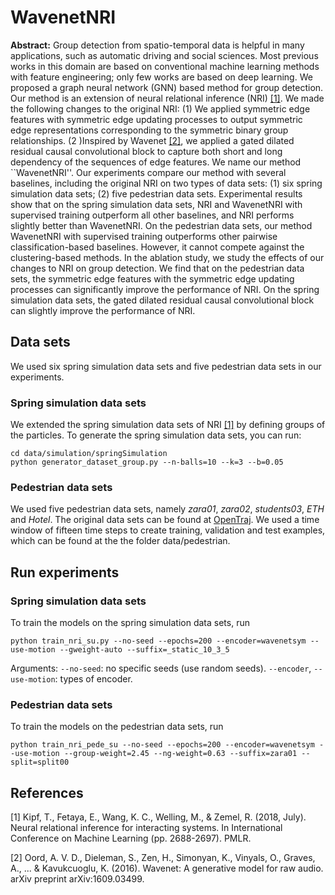 # WavenetNRI

**Abstract:** Group detection from spatio-temporal data is helpful in many applications, such as automatic driving and social sciences. Most previous works in this domain are based on conventional machine learning methods with feature engineering; only few works are based on deep learning. We proposed a graph neural network (GNN) based method for group detection. Our method is an extension of neural relational inference (NRI) [[1]](#1). We made the following changes to the original NRI: (1) We applied symmetric edge features with symmetric edge updating processes to output symmetric edge representations corresponding to the symmetric binary group relationships. (2 )Inspired by Wavenet [[2]](#2), we applied a gated dilated residual causal convolutional block to capture both short and long dependency of the sequences of edge features. We name our method ``WavenetNRI''. Our experiments compare our method with several baselines, including the original NRI on two types of data sets: (1) six spring simulation data sets; (2) five pedestrian data sets. Experimental results show that on the spring simulation data sets, NRI and WavenetNRI with supervised training outperform all other baselines, and NRI performs slightly better than WavenetNRI. On the pedestrian data sets, our method WavenetNRI with supervised training outperforms other pairwise classification-based baselines. However, it cannot compete against the clustering-based methods. In the ablation study, we study the effects of our changes to NRI on group detection. We find that on the pedestrian data sets, the symmetric edge features with the symmetric edge updating processes can significantly improve the performance of NRI. On the spring simulation data sets, the gated dilated residual causal convolutional block can slightly improve the performance of NRI. 


## Data sets
We used six spring simulation data sets and five pedestrian data sets in our experiments.
### Spring simulation data sets
We extended the spring simulation data sets of NRI [[1]](#1) by defining groups of the particles. To generate the spring simulation data sets, you can run:
```
cd data/simulation/springSimulation
python generator_dataset_group.py --n-balls=10 --k=3 --b=0.05
```
### Pedestrian data sets
We used five pedestrian data sets, namely *zara01*, *zara02*, *students03*, *ETH* and *Hotel*. The original data sets can be found at [OpenTraj](https://github.com/fatcatZF/OpenTraj). We used a time window of fifteen time steps to create training, validation and test examples, which can be found at the the folder data/pedestrian.

## Run experiments
### Spring simulation data sets
To train the models on the spring simulation data sets, run
```
python train_nri_su.py --no-seed --epochs=200 --encoder=wavenetsym --use-motion --gweight-auto --suffix=_static_10_3_5
```
Arguments: ```--no-seed```: no specific seeds (use random seeds).
           ```--encoder```, ```--use-motion```: types of encoder. 

### Pedestrian data sets
To train the models on the pedestrian data sets, run
```
python train_nri_pede_su --no-seed --epochs=200 --encoder=wavenetsym --use-motion --group-weight=2.45 --ng-weight=0.63 --suffix=zara01 --split=split00
```

## References
<a id="1">[1]</a>
Kipf, T., Fetaya, E., Wang, K. C., Welling, M., & Zemel, R. (2018, July). Neural relational inference for interacting systems. In International Conference on Machine Learning (pp. 2688-2697). PMLR.

<a id="2">[2]</a>
Oord, A. V. D., Dieleman, S., Zen, H., Simonyan, K., Vinyals, O., Graves, A., ... & Kavukcuoglu, K. (2016). Wavenet: A generative model for raw audio. arXiv preprint arXiv:1609.03499.
